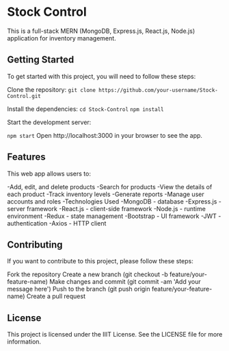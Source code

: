 # Stock Control
This is a full-stack MERN (MongoDB, Express.js, React.js, Node.js) application for inventory management.

## Getting Started
To get started with this project, you will need to follow these steps:

Clone the repository:
`git clone https://github.com/your-username/Stock-Control.git`

Install the dependencies:
`cd Stock-Control`
`npm install`

Start the development server:

`npm start`
Open http://localhost:3000 in your browser to see the app.

## Features

This web app allows users to:

-Add, edit, and delete products
-Search for products
-View the details of each product
-Track inventory levels
-Generate reports
-Manage user accounts and roles
-Technologies Used
-MongoDB - database
-Express.js - server framework
-React.js - client-side framework
-Node.js - runtime environment
-Redux - state management
-Bootstrap - UI framework
-JWT - authentication
-Axios - HTTP client

## Contributing
If you want to contribute to this project, please follow these steps:

Fork the repository
Create a new branch (git checkout -b feature/your-feature-name)
Make changes and commit (git commit -am 'Add your message here')
Push to the branch (git push origin feature/your-feature-name)
Create a pull request

## License

This project is licensed under the IIIT License. See the LICENSE file for more information.
